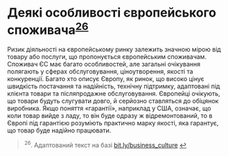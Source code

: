 <h1 id="деякі-особливості-європейського-споживача26">Деякі особливості європейського споживача<sup><a href="#fn_26" id="reffn_26">26</a></sup></h1>

Ризик діяльності на європейському ринку залежить значною мірою від товару або послуги, що пропонується європейським споживачам. Споживач ЄС має багато особливостей, але загальні очікування полягають у сферах обслуговування, ціноутворення, якості та конкуренції. Багато хто описує Європу, як ринок, що високо цінує швидкість постачання та надійність, технічну підтримку, адаптовані під клієнта товари та післяпродажне обслуговування. Європейці очікують, що товари будуть слугувати довго, й серйозно ставляться до обіцянок виробника. Якщо поняття «гарантії», наприклад у США, означає, що коли товар вийде з ладу, то він буде одразу ж відремонтований, то в Європі під гарантією розуміють практично марку якості, яка гарантує, що товар буде надійно працювати.

<blockquote id="fn_26">
<sup>26</sup>. Адаптований текст на базі <a href="https://bit.ly/business_culture">bit.ly/business_culture</a> <a href="#reffn_26" title="Jump back to footnote [26] in the text."> ↩</a>
</blockquote>
